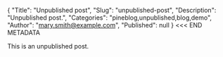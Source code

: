 {
    "Title": "Unpublished post",
    "Slug": "unpublished-post",
    "Description": "Unpublished post.",
    "Categories": "pineblog,unpublished,blog,demo",
    "Author": "mary.smith@example.com",
    "Published": null
}
<<< END METADATA

This is an unpublished post.
